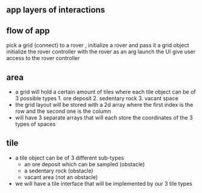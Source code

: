 ## app layers of interactions

## flow of app
pick a grid
(connect) to a rover , initialize a rover and pass it a grid object
initialize the rover controller with the rover as an arg
launch the UI
give user access to the rover controller

## area
- a grid will hold a certain amount of tiles where each tile object can be of 3 possible types 1. ore deposit 2. sedentary rock 3. vacant space
- the grid layout will be stored with a 2d array where the first index is the row and the second one is the column
- will have 3 separate arrays that will each store the coordinates of the 3 types of spaces

## tile
- a tile object can be of 3 different sub-types
	- an ore deposit which can be sampled (obstacle)
	- a sedentary rock (obstacle)
	- vacant area (not an obstacle)
- we will have a tile interface that will be implemented by our 3 tile types
